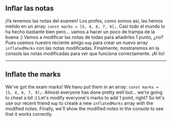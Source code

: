 ## Inflar las notas

¡Ya tenemos las notas del examen! Los profes, como somos así, las hemos metido en un array: ``const marks = [5, 4, 6, 7, 9];``. Casi todo el mundo lo ha hecho bastante bien pero... vamos a hacer un poco de trampa de la buena :) Vamos a modificar las notas de todas para añadirles 1 punto, ¿no? Pues usemos nuestro reciente amigo ``map`` para crear un nuevo array ``inflatedMarks`` con las notas modificadas. Finalmente, mostraremos en la consola las notas modificadas para ver que funciona correctamente. ¡Al lío!

---

## Inflate the marks

We've got the exam marks! We havu put them in an array: ``const marks = [5, 4, 6, 7, 9];``. Almost everyone has done pretty well but... we're going to cheat a bit :) Let's modify everyone's marks to add 1 point, right? So let's use our recent friend ``map`` to create a new ``inflatedMarks`` array with the modified notes. Finally, we'll show the modified notes in the console to see that it works correctly. 
